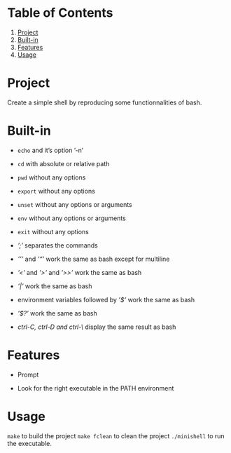 
# Table of Contents

1.  [Project](#org9be8189)
2.  [Built-in](#org4ae03ab)
3.  [Features](#org1bb5643)
4.  [Usage](#org05e090f)



<a id="org9be8189"></a>

# Project

Create a simple shell by reproducing some functionnalities of bash.


<a id="org4ae03ab"></a>

# Built-in

-   `echo` and it&rsquo;s option &rsquo;-n&rsquo;

-   `cd` with absolute or relative path

-   `pwd` without any options

-   `export` without any options

-   `unset` without any options or arguments

-   `env` without any options or arguments

-   `exit` without any options

-   *&rsquo;;&rsquo;* separates the commands

-   *&rsquo;&rsquo;&rsquo;* and *&rsquo;&ldquo;&rsquo;* work the same as bash except for multiline

-   *&rsquo;<&rsquo;* and *&rsquo;>&rsquo;* and *&rsquo;>>&rsquo;* work the same as bash

-   *&rsquo;|&rsquo;* work the same as bash

-   environment variables followed by *&rsquo;$&rsquo;* work the same as bash

-   *&rsquo;$?&rsquo;* work the same as bash

-   *ctrl-C, ctrl-D and ctrl-\\* display the same result as bash


<a id="org1bb5643"></a>

# Features

-   Prompt

-   Look for the right executable in the PATH environment


<a id="org05e090f"></a>

# Usage

`make` to build the project
`make fclean` to clean the project
`./minishell` to run the executable.


